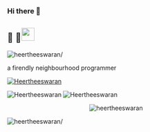 ### Hi there 👋

## :rainbow: :eyes:<img src="https://raw.githubusercontent.com/iampavangandhi/iampavangandhi/master/gifs/Hi.gif" width="30px">
<p align="left"> <img src=https://komarev.com/ghpvc/?username=heertheeswaran alt=heertheeswaran/></p>

a firendly neighbourhood programmer


[![Heertheeswaran](https://github-readme-streak-stats.herokuapp.com?user=heertheeswaran&theme=algolia)](https://heerthees.com)

![Heertheeswaran](https://github-readme-stats.vercel.app/api?username=heertheeswaran&show_icons=true&theme=dracula&include_all_commits=true)
![Heertheeswaran](https://github-readme-stats.vercel.app/api/top-langs/?username=heertheeswaran&layout=compact&theme=dracula)
<p align="center"><img align="center" src="https://github-readme-streak-stats.herokuapp.com/?user=heertheeswaran&" alt="heertheeswaran" /></p>

<img src="https://sdk.bitmoji.com/render/panel/e0c8b93f-c246-46e8-9db2-ec0cb01ec9eb-2f32b345-e5ea-4efa-87b2-f04024aa0dc8-v1.png?transparent=1&palette=1" alt=heertheeswaran/></p>
